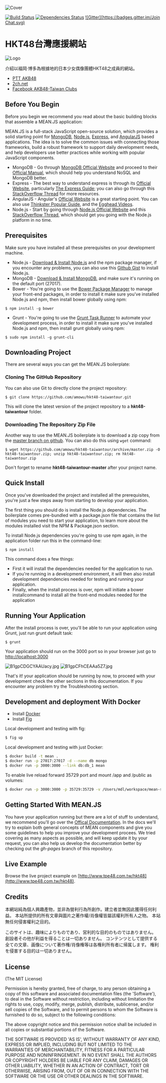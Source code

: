 ![Cover](https://raw.githubusercontent.com/amowu/hkt48-taiwantour/fa05c5902cb46e93816b021425c39fe72c40501f/public/modules/core/img/brand/logo.png)

[![Build Status](https://travis-ci.org/amowu/hkt48-taiwantour.svg)](https://travis-ci.org/amowu/hkt48-taiwantour)
[![Dependencies Status](https://david-dm.org/amowu/hkt48-taiwantour.svg)](https://david-dm.org/amowu/hkt48-taiwantour)
[![Gitter](https://badges.gitter.im/Join Chat.svg)](https://gitter.im/amowu/hkt48-taiwantour?utm_source=badge&utm_medium=badge&utm_campaign=pr-badge&utm_content=badge)

# HKT48台灣應援網站

![Logo](https://raw.githubusercontent.com/amowu/hkt48-taiwantour/develop/public/modules/core/img/brand/64x64.png)

介紹以福岡‧博多為根據地的日本少女偶像團體HKT48之成員的網站。

* [PTT AKB48](https://www.ptt.cc/bbs/AKB48/M.1414858078.A.95E.html)
* [2ch.net](http://mastiff.2ch.net/test/read.cgi/akb/1416641409/l50)
* [Facebook AKB48-Taiwan Clubs](https://www.facebook.com/photo.php?fbid=1502732929978452)

## Before You Begin 

Before you begin we recommend you read about the basic building blocks that assemble a MEAN.JS application: 

MEAN.JS is a full-stack JavaScript open-source solution, which provides a solid starting point for [MongoDB](http://www.mongodb.org/), [Node.js](http://www.nodejs.org/), [Express](http://expressjs.com/), and [AngularJS](http://angularjs.org/) based applications. The idea is to solve the common issues with connecting those frameworks, build a robust framework to support daily development needs, and help developers use better practices while working with popular JavaScript components. 

* MongoDB - Go through [MongoDB Official Website](http://mongodb.org/) and proceed to their [Official Manual](http://docs.mongodb.org/manual/), which should help you understand NoSQL and MongoDB better.
* Express - The best way to understand express is through its [Official Website](http://expressjs.com/), particularly [The Express Guide](http://expressjs.com/guide.html); you can also go through this [StackOverflow Thread](http://stackoverflow.com/questions/8144214/learning-express-for-node-js) for more resources.
* AngularJS - Angular's [Official Website](http://angularjs.org/) is a great starting point. You can also use [Thinkster Popular Guide](http://www.thinkster.io/), and the [Egghead Videos](https://egghead.io/).
* Node.js - Start by going through [Node.js Official Website](http://nodejs.org/) and this [StackOverflow Thread](http://stackoverflow.com/questions/2353818/how-do-i-get-started-with-node-js), which should get you going with the Node.js platform in no time.

## Prerequisites

Make sure you have installed all these prerequisites on your development machine.

* Node.js - [Download & Install Node.js](http://www.nodejs.org/download/) and the npm package manager, if you encounter any problems, you can also use this [Github Gist](https://gist.github.com/isaacs/579814) to install Node.js.
* MongoDB - [Download & Install MongoDB](http://www.mongodb.org/downloads), and make sure it's running on the default port (27017).
* Bower - You're going to use the [Bower Package Manager](http://bower.io/) to manage your front-end packages, in order to install it make sure you've installed Node.js and npm, then install bower globally using npm:

```
$ npm install -g bower
```

* Grunt - You're going to use the [Grunt Task Runner](http://gruntjs.com/) to automate your development process, in order to install it make sure you've installed Node.js and npm, then install grunt globally using npm:

```
$ sudo npm install -g grunt-cli
```

## Downloading Project

There are several ways you can get the MEAN.JS boilerplate: 

### Cloning The GitHub Repository

You can also use Git to directly clone the project repository:

```
$ git clone https://github.com/amowu/hkt48-taiwantour.git
```

This will clone the latest version of the project repository to a **hkt48-taiwantour** folder.

### Downloading The Repository Zip File

Another way to use the MEAN.JS boilerplate is to download a zip copy from the [master branch on github](https://github.com/meanjs/mean/archive/master.zip). You can also do this using `wget` command:
```
$ wget https://github.com/amowu/hkt48-taiwantour/archive/master.zip -O hkt48-taiwantour.zip; unzip hkt48-taiwantour.zip; rm hkt48-taiwantour.zip
```
Don't forget to rename **hkt48-taiwantour-master** after your project name.

## Quick Install

Once you've downloaded the project and installed all the prerequisites, you're just a few steps away from starting to develop your application.

The first thing you should do is install the Node.js dependencies. The boilerplate comes pre-bundled with a package.json file that contains the list of modules you need to start your application, to learn more about the modules installed visit the NPM & Package.json section.

To install Node.js dependencies you're going to use npm again, in the application folder run this in the command-line:

```
$ npm install
```

This command does a few things:

* First it will install the dependencies needed for the application to run.
* If you're running in a development environment, it will then also install development dependencies needed for testing and running your application.
* Finally, when the install process is over, npm will initiate a bower installcommand to install all the front-end modules needed for the application

## Running Your Application
After the install process is over, you'll be able to run your application using Grunt, just run grunt default task:

```
$ grunt
```

Your application should run on the 3000 port so in your browser just go to [http://localhost:3000](http://localhost:3000)

![B1gpCDGCYAAUacy.jpg](https://pbs.twimg.com/media/B1gpCDGCYAAUacy.jpg)
![B1gpCFhCEAAa5Z7.jpg](https://pbs.twimg.com/media/B1gpCFhCEAAa5Z7.jpg)

That's it! your application should be running by now, to proceed with your development check the other sections in this documentation. 
If you encounter any problem try the Troubleshooting section.

## Development and deployment With Docker

* Install [Docker](http://www.docker.com/)
* Install [Fig](https://github.com/orchardup/fig)

Local development and testing with fig: 

```bash
$ fig up
```

Local development and testing with just Docker:

```bash
$ docker build -t mean .
$ docker run -p 27017:27017 -d --name db mongo
$ docker run -p 3000:3000 --link db:db_1 mean
```

To enable live reload forward 35729 port and mount /app and /public as volumes:

```bash
$ docker run -p 3000:3000 -p 35729:35729 -v /Users/mdl/workspace/mean-stack/mean/public:/home/mean/public -v /Users/mdl/workspa/mean-stack/mean/app:/home/mean/app --link db:db_1 mean
```

## Getting Started With MEAN.JS

You have your application running but there are a lot of stuff to understand, we recommend you'll go over the [Offical Documentation](http://meanjs.org/docs.html). 
In the docs we'll try to explain both general concepts of MEAN components and give you some guidelines to help you improve your development procees. We tried covering as many aspects as possible, and will keep update it by your request, you can also help us develop the documentation better by checking out the *gh-pages* branch of this repository.

## Live Example

Browse the live project example on [http://www.tpe48.com.tw/hkt48](http://www.tpe48.com.tw/hkt48).

## Credits

本網站純為個人興趣產物，並非為營利行為所創作。建立者並無因此獲得任何利益。
本站所提供的所有文章與圖片之著作權/肖像權皆屬該權利所有人之物。
本站無任何侵害權利之目的。

このサイトは、趣味によりものであり、営利的な目的のものではありません。
創設者その他が利益を得ることは一切ありません。
コンテンツとして提供する全ての文章、画像について著作権/肖像権等は各権利所有者に帰属します。
権利を侵害する目的は一切ありません。

## License

(The MIT License)

Permission is hereby granted, free of charge, to any person obtaining
a copy of this software and associated documentation files (the
'Software'), to deal in the Software without restriction, including
without limitation the rights to use, copy, modify, merge, publish,
distribute, sublicense, and/or sell copies of the Software, and to
permit persons to whom the Software is furnished to do so, subject to
the following conditions:

The above copyright notice and this permission notice shall be
included in all copies or substantial portions of the Software.

THE SOFTWARE IS PROVIDED 'AS IS', WITHOUT WARRANTY OF ANY KIND,
EXPRESS OR IMPLIED, INCLUDING BUT NOT LIMITED TO THE WARRANTIES OF
MERCHANTABILITY, FITNESS FOR A PARTICULAR PURPOSE AND NONINFRINGEMENT.
IN NO EVENT SHALL THE AUTHORS OR COPYRIGHT HOLDERS BE LIABLE FOR ANY
CLAIM, DAMAGES OR OTHER LIABILITY, WHETHER IN AN ACTION OF CONTRACT,
TORT OR OTHERWISE, ARISING FROM, OUT OF OR IN CONNECTION WITH THE
SOFTWARE OR THE USE OR OTHER DEALINGS IN THE SOFTWARE.
